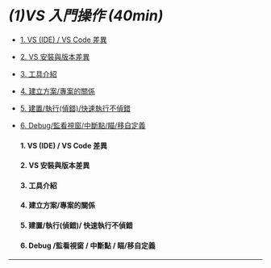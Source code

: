 *(1)VS 入門操作 (40min)*
 ==================
* [1. VS (IDE) /  VS Code 差異](#1)
* [2. VS 安裝與版本差異](#2)
* [3. 工具介紹](#3)
* [4. 建立方案/專案的關係](#4)
* [5. 建置/執行(偵錯)/快速執行不偵錯](#5)
* [6. Debug/監看視窗/中斷點/瞄/移自定義](#6)


  <P>

  <h4 id="1">1. VS (IDE) /  VS Code 差異</h4>
  <h4 id="2">2. VS 安裝與版本差異</h4>  
  <h4 id="3">3. 工具介紹</h4>  
  <h4 id="4">4. 建立方案/專案的關係</h4>
  <h4 id="5">5. 建置/執行(偵錯)/ 快速執行不偵錯</h4>
  
  <h4 id="6">6. Debug /監看視窗 / 中斷點 / 瞄/移自定義</h4>
-----
  